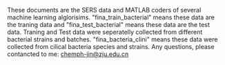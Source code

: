 These documents are the SERS data and  MATLAB coders of several machine learning alglorisims. 
"fina_train_bacterial" means these data are the traning data and "fina_test_bacterial" means these data are the test data. 
 Traning and Test data were seperatelly collected from different bacterial strains and batches.
 "fina_bacteria_clini"  means these data were collected from cilical bacteria species and strains.
 Any questions, please contancted to me: chemph-jin@zju.edu.cn
